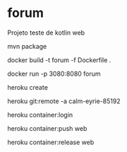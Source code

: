 # forum
Projeto teste de kotlin web

mvn package

docker build -t forum -f Dockerfile .

docker run -p 3080:8080 forum

heroku create

heroku git:remote -a calm-eyrie-85192

heroku container:login

heroku container:push web

heroku container:release web



